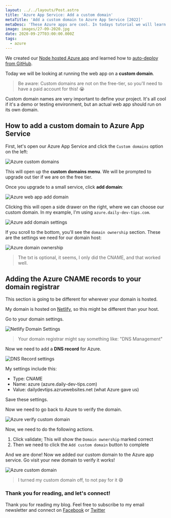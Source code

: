 ```yaml
---
layout: ../../layouts/Post.astro
title: 'Azure App Service: Add a custom domain'
metaTitle: 'Add a custom domain to Azure App Service [2022]'
metaDesc: 'These Azure apps are cool. In todays tutorial we will learn how to link them to a custom domain.'
image: images/27-09-2020.jpg
date: 2020-09-27T03:00:00.000Z
tags:
  - azure
---
```


We created our [Node hosted Azure app](https://daily-dev-tips.com/posts/deploying-a-node-app-to-azure/) and learned how to [auto-deploy from GitHub](https://daily-dev-tips.com/posts/github-automated-deployments-to-azure/).

Today we will be looking at running the web app on a **custom domain**.

> Be aware: Custom domains are not on the free-tier, so you'll need to have a paid account for this! 😭

Custom domain names are very important to define your project. It's all cool if it's a demo or testing environment, but an actual web app should run on its own domain.

## How to add a custom domain to Azure App Service

First, let's open our Azure App Service and click the `Custom domains` option on the left:

![Azure custom domains](https://cdn.hashnode.com/res/hashnode/image/upload/v1600774467881/fRlVE4hHG.png)

This will open up the **custom domains menu**. We will be prompted to upgrade out tier if we are on the free tier.

Once you upgrade to a small service, click **add domain**:

![Azure web app add domain](https://cdn.hashnode.com/res/hashnode/image/upload/v1600774551060/YzTj5du7h.png)

Clicking this will open a side drawer on the right, where we can choose our custom domain. In my example, I'm using `azure.daily-dev-tips.com`.

![Azure add domain settings](https://cdn.hashnode.com/res/hashnode/image/upload/v1600774604700/eoQkWhSmw.png)

If you scroll to the bottom, you'll see the `domain ownership` section. These are the settings we need for our domain host:

![Azure domain ownership](https://cdn.hashnode.com/res/hashnode/image/upload/v1600774647449/a-mcbMnqU.png)

> The txt is optional, it seems, I only did the CNAME, and that worked well.

## Adding the Azure CNAME records to your domain registrar

This section is going to be different for wherever your domain is hosted.

My domain is hosted on [Netlify](https://netlify.com/), so this might be different than your host.

Go to your domain settings.

![Netlify Domain Settings](https://cdn.hashnode.com/res/hashnode/image/upload/v1600774739619/NNdbN8vcI.png)

> Your domain registrar might say something like: "DNS Management"

Now we need to add a **DNS record** for Azure.

![DNS Record settings](https://cdn.hashnode.com/res/hashnode/image/upload/v1600774801547/fBNbwNiqK.png)

My settings include this:

- Type: CNAME
- Name: azure (azure.daily-dev-tips.com)
- Value: dailydevtips.azruewebsites.net (what Azure gave us)

Save these settings.

Now we need to go back to Azure to verify the domain.

![Azure verify custom domain](https://cdn.hashnode.com/res/hashnode/image/upload/v1600774872520/Zf5Vn1yYE.png)

Now, we need to do the following actions.

1. Click validate; This will show the `Domain ownership` marked correct
2. Then we need to click the `Add custom domain` button to complete

And we are done! Now we added our custom domain to the Azure app service. Go visit your new domain to verify it works!

![Azure custom domain](https://cdn.hashnode.com/res/hashnode/image/upload/v1600774962178/BgGwGhqMl.png)

> I turned my custom domain off, to not pay for it 😅

### Thank you for reading, and let's connect!

Thank you for reading my blog. Feel free to subscribe to my email newsletter and connect on [Facebook](https://www.facebook.com/DailyDevTipsBlog) or [Twitter](https://twitter.com/DailyDevTips1)
